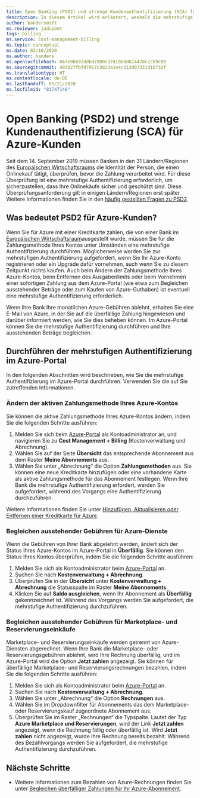 ```yaml
---
title: Open Banking (PSD2) und strenge Kundenauthentifizierung (SCA) für Azure-Kunden
description: In diesem Artikel wird erläutert, weshalb die mehrstufige Authentifizierung für einige Azure-Käufe und zum Abschluss der Authentifizierung erforderlich ist.
author: bandersmsft
ms.reviewer: judupont
tags: billing
ms.service: cost-management-billing
ms.topic: conceptual
ms.date: 02/10/2020
ms.author: banders
ms.openlocfilehash: 847e9b692ddbd7880c37d1068d61447dcccb9c80
ms.sourcegitcommit: 493b27fbfd7917c3823a1e4c313d07331d1b732f
ms.translationtype: HT
ms.contentlocale: de-DE
ms.lasthandoff: 05/21/2020
ms.locfileid: "83747148"
---
```

# <a name="open-banking-psd2-and-strong-customer-authentication-sca-for-azure-customers"></a>Open Banking (PSD2) und strenge Kundenauthentifizierung (SCA) für Azure-Kunden

Seit dem 14. September 2019 müssen Banken in den 31 Ländern/Regionen des [Europäischen Wirtschaftsraums](https://en.wikipedia.org/wiki/European_Economic_Area) die Identität der Person, die einen Onlinekauf tätigt, überprüfen, bevor die Zahlung verarbeitet wird. Für diese Überprüfung ist eine mehrstufige Authentifizierung erforderlich, um sicherzustellen, dass Ihre Onlinekäufe sicher und geschützt sind. Diese Überprüfungsanforderung gilt in einigen Ländern/Regionen erst später. Weitere Informationen finden Sie in den [häufig gestellten Fragen zu PSD2](https://support.microsoft.com/en-us/help/4517854?preview).

## <a name="what-psd2-means-for-azure-customers"></a>Was bedeutet PSD2 für Azure-Kunden?

Wenn Sie für Azure mit einer Kreditkarte zahlen, die von einer Bank im [Europäischen Wirtschaftsraum](https://en.wikipedia.org/wiki/European_Economic_Area)ausgestellt wurde, müssen Sie für die Zahlungsmethode Ihres Kontos unter Umständen eine mehrstufige Authentifizierung durchführen. Möglicherweise werden Sie zur mehrstufigen Authentifizierung aufgefordert, wenn Sie Ihr Azure-Konto registrieren oder ein Upgrade dafür vornehmen, auch wenn Sie zu diesem Zeitpunkt nichts kaufen. Auch beim Ändern der Zahlungsmethode Ihres Azure-Kontos, beim Entfernen des Ausgabenlimits oder beim Vornehmen einer sofortigen Zahlung aus dem Azure-Portal (wie etwa zum Begleichen ausstehender Beträge oder zum Kaufen von Azure-Guthaben) ist eventuell eine mehrstufige Authentifizierung erforderlich.

Wenn Ihre Bank Ihre monatlichen Azure-Gebühren ablehnt, erhalten Sie eine E-Mail von Azure, in der Sie auf die überfällige Zahlung hingewiesen und darüber informiert werden, wie Sie dies beheben können. Im Azure-Portal können Sie die mehrstufige Authentifizierung durchführen und Ihre ausstehenden Beträge begleichen.

## <a name="complete-multi-factor-authentication-in-the-azure-portal"></a>Durchführen der mehrstufigen Authentifizierung im Azure-Portal

In den folgenden Abschnitten wird beschrieben, wie Sie die mehrstufige Authentifizierung im Azure-Portal durchführen. Verwenden Sie die auf Sie zutreffenden Informationen.

### <a name="change-the-active-payment-method-of-your-azure-account"></a>Ändern der aktiven Zahlungsmethode Ihres Azure-Kontos

Sie können die aktive Zahlungsmethode Ihres Azure-Kontos ändern, indem Sie die folgenden Schritte ausführen:

1. Melden Sie sich beim [Azure-Portal](https://portal.azure.com) als Kontoadministrator an, und navigieren Sie zu **Cost Management + Billing** (Kostenverwaltung und Abrechnung).
2. Wählen Sie auf der Seite **Übersicht** das entsprechende Abonnement aus dem Raster **Meine Abonnements** aus.
3. Wählen Sie unter „Abrechnung“ die Option **Zahlungsmethoden** aus. Sie können eine neue Kreditkarte hinzufügen oder eine vorhandene Karte als aktive Zahlungsmethode für das Abonnement festlegen. Wenn Ihre Bank die mehrstufige Authentifizierung erfordert, werden Sie aufgefordert, während des Vorgangs eine Authentifizierung durchzuführen.

Weitere Informationen finden Sie unter [Hinzufügen, Aktualisieren oder Entfernen einer Kreditkarte für Azure](change-credit-card.md).

### <a name="settle-outstanding-charges-for-azure-services"></a>Begleichen ausstehender Gebühren für Azure-Dienste

Wenn die Gebühren von Ihrer Bank abgelehnt werden, ändert sich der Status Ihres Azure-Kontos im Azure-Portal in **Überfällig**. Sie können den Status Ihres Kontos überprüfen, indem Sie die folgenden Schritte ausführen:

1. Melden Sie sich als Kontoadministrator beim [Azure-Portal](https://portal.azure.com/) an.
2. Suchen Sie nach **Kostenverwaltung + Abrechnung**.
3. Überprüfen Sie in der **Übersicht** unter **Kostenverwaltung + Abrechnung** die Statusspalte im Raster **Meine Abonnements**.
4. Klicken Sie auf **Saldo ausgleichen**, wenn Ihr Abonnement als **Überfällig** gekennzeichnet ist. Während des Vorgangs werden Sie aufgefordert, die mehrstufige Authentifizierung durchzuführen.

### <a name="settle-outstanding-charges-for-marketplace-and-reservation-purchases"></a>Begleichen ausstehender Gebühren für Marketplace- und Reservierungseinkäufe

Marketplace- und Reservierungseinkäufe werden getrennt von Azure-Diensten abgerechnet. Wenn Ihre Bank die Marketplace- oder Reservierungsgebühren ablehnt, wird Ihre Rechnung überfällig, und im Azure-Portal wird die Option **Jetzt zahlen** angezeigt. Sie können für überfällige Marketplace- und Reservierungsrechnungen bezahlen, indem Sie die folgenden Schritte ausführen:

1. Melden Sie sich als Kontoadministrator beim [Azure-Portal](https://portal.azure.com/) an.
2. Suchen Sie nach **Kostenverwaltung + Abrechnung**.
3. Wählen Sie unter „Abrechnung“ die Option **Rechnungen** aus.
5. Wählen Sie im Dropdownfilter für Abonnements das dem Marketplace- oder Reservierungskauf zugeordnete Abonnement aus.
6. Überprüfen Sie im Raster „Rechnungen“ die Typspalte. Lautet der Typ **Azure Marketplace und Reservierungen**, wird der Link **Jetzt zahlen** angezeigt, wenn die Rechnung fällig oder überfällig ist. Wird **Jetzt zahlen** nicht angezeigt, wurde Ihre Rechnung bereits bezahlt. Während des Bezahlvorgangs werden Sie aufgefordert, die mehrstufige Authentifizierung durchzuführen.

## <a name="next-steps"></a>Nächste Schritte
- Weitere Informationen zum Bezahlen von Azure-Rechnungen finden Sie unter [Begleichen überfälliger Zahlungen für Ihr Azure-Abonnement](resolve-past-due-balance.md).
